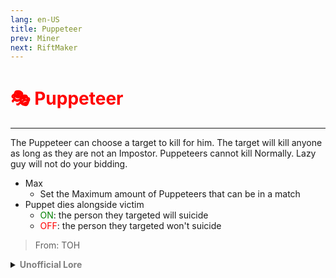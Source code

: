 ```yaml
---
lang: en-US
title: Puppeteer
prev: Miner
next: RiftMaker
---
```


# <font color="red">🎭 <b>Puppeteer</b></font> <Badge text="Concealing" type="tip" vertical="middle"/>
---

The Puppeteer can choose a target to kill for him. The target will kill anyone as long as they are not an Impostor. Puppeteers cannot kill Normally. Lazy guy will not do your bidding.
* Max
  * Set the Maximum amount of Puppeteers that can be in a match
* Puppet dies alongside victim
  * <font color=green>ON</font>: the person they targeted will suicide
  * <font color=red>OFF</font>: the person they targeted won't suicide

> From: TOH

<details>
<summary><b><font color=gray>Unofficial Lore</font></b></summary>

Placeholder: This role is a ROLE OH EM GOSH
> Submitted by: Member
</details>